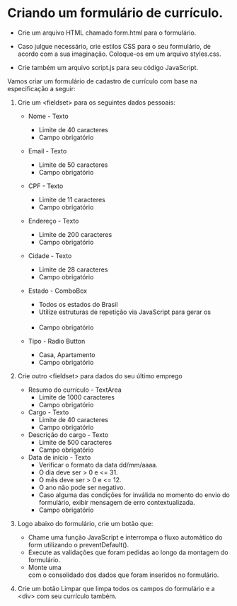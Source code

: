 # Criando um formulário de currículo.

- Crie um arquivo HTML chamado form.html para o formulário.
- Caso julgue necessário, crie estilos CSS para o seu formulário, de acordo com a sua imaginação. Coloque-os em um arquivo styles.css.

- Crie também um arquivo script.js para seu código JavaScript.

Vamos criar um formulário de cadastro de currículo com base na especificação a seguir:

1. Crie um \<fieldset> para os seguintes dados pessoais:

   - Nome - Texto

     - Limite de 40 caracteres
     - Campo obrigatório

   - Email - Texto

     - Limite de 50 caracteres
     - Campo obrigatório

   - CPF - Texto

     - Limite de 11 caracteres
     - Campo obrigatório

   - Endereço - Texto

     - Limite de 200 caracteres
     - Campo obrigatório

   - Cidade - Texto

     - Limite de 28 caracteres
     - Campo obrigatório

   - Estado - ComboBox

     - Todos os estados do Brasil
     - Utilize estruturas de repetição via JavaScript para gerar os <option>
     - Campo obrigatório

   - Tipo - Radio Button
     - Casa, Apartamento
     - Campo obrigatório

2. Crie outro \<fieldset> para dados do seu último emprego

   - Resumo do currículo - TextArea
     - Limite de 1000 caracteres
     - Campo obrigatório
   - Cargo - Texto
     - Limite de 40 caracteres
     - Campo obrigatório
   - Descrição do cargo - Texto
     - Limite de 500 caracteres
     - Campo obrigatório
   - Data de início - Texto
     - Verificar o formato da data dd/mm/aaaa.
     - O dia deve ser > 0 e <= 31.
     - O mês deve ser > 0 e <= 12.
     - O ano não pode ser negativo.
     - Caso alguma das condições for inválida no momento do envio do formulário, exibir mensagem de erro contextualizada.
     - Campo obrigatório

3. Logo abaixo do formulário, crie um botão que:

   - Chame uma função JavaScript e interrompa o fluxo automático do form utilizando o preventDefault().
   - Execute as validações que foram pedidas ao longo da montagem do formulário.
   - Monte uma <div> com o consolidado dos dados que foram inseridos no formulário.

4. Crie um botão Limpar que limpa todos os campos do formulário e a \<div> com seu currículo também.
